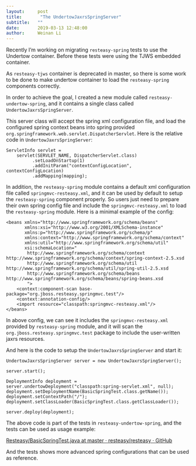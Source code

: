 ```yaml
---
layout:     post
title:       "The UndertowJaxrsSpringServer"
subtitle:   ""
date:       2019-03-13 12:48:00
author:     Weinan Li
---
```


Recently I’m working on migrating `resteasy-spring` tests to use the Undertow container. Before these tests were using the TJWS embedded container. 

As `resteasy-tjws` container is deprecated in master, so there is some work to be done to make undertow container to load the `resteasy-spring` components correctly.

In order to achieve the goal, I created a new module called `resteasy-undertow-spring`, and it contains a single class called `UndertowJaxrsSpringServer`.

This server class will accept the spring xml configuration file, and load the configured spring context beans into spring provided `org.springframework.web.servlet.DispatcherServlet`. Here is the relative code in `UndertowJaxrsSpringServer`: 

```
ServletInfo servlet =
    servlet(SERVLET_NAME, DispatcherServlet.class)
          .setLoadOnStartup(1)
          .addInitParam("contextConfigLocation", contextConfigLocation)
          .addMapping(mapping);
```

In addition, the `resteasy-spring` module contains a default xml configuration file called `springmvc-resteasy.xml`, and it can be used by default to setup the `resteasy-spring` component properly.
So users just need to prepare their own spring config file and include the `springmvc-resteasy.xml` to load the `resteasy-spring` module. Here is a minimal example of the config:
```
<beans xmlns="http://www.springframework.org/schema/beans"
       xmlns:xsi="http://www.w3.org/2001/XMLSchema-instance"
       xmlns:p="http://www.springframework.org/schema/p"
       xmlns:context="http://www.springframework.org/schema/context"
       xmlns:util="http://www.springframework.org/schema/util"
       xsi:schemaLocation="
        http://www.springframework.org/schema/context http://www.springframework.org/schema/context/spring-context-2.5.xsd
        http://www.springframework.org/schema/util http://www.springframework.org/schema/util/spring-util-2.5.xsd
        http://www.springframework.org/schema/beans http://www.springframework.org/schema/beans/spring-beans.xsd
        ">
    <context:component-scan base-package="org.jboss.resteasy.springmvc.test"/>
    <context:annotation-config/>
    <import resource="classpath:springmvc-resteasy.xml"/>
</beans>
```
In above config, we can see it includes the `springmvc-resteasy.xml` provided by `resteasy-spring` module, and it will scan the `org.jboss.resteasy.springmvc.test` package to include the user-written jaxrs resources.

And here is the code to setup the `UndertowJaxrsSpringServer` and start it: 
```
UndertowJaxrsSpringServer server = new UndertowJaxrsSpringServer();

server.start();

DeploymentInfo deployment = server.undertowDeployment("classpath:spring-servlet.xml", null);
deployment.setDeploymentName(BasicSpringTest.class.getName());
deployment.setContextPath("/");
deployment.setClassLoader(BasicSpringTest.class.getClassLoader());

server.deploy(deployment);
```
The above code is part of the tests in `resteasy-undertow-spring`, and the tests can be used as usage example:


[Resteasy/BasicSpringTest.java at master · resteasy/resteasy · GitHub](https://github.com/resteasy/resteasy/blob/master/server-adapters/resteasy-undertow-spring/src/test/java/org/jboss/resteasy/springmvc/test/client/BasicSpringTest.java)


And the tests shows more advanced spring configurations that can be used as reference.
